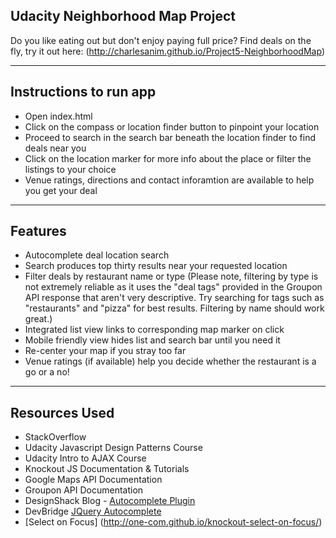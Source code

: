 Udacity Neighborhood Map Project
--------

Do you like eating out but don't enjoy paying full price?  Find deals on the fly, try it out here: (http://charlesanim.github.io/Project5-NeighborhoodMap) 

***
Instructions to run app
-------

* Open index.html
* Click on the compass or location finder button to pinpoint your location
* Proceed to search in the search bar beneath the location finder to find deals near you
* Click on the location marker for more info about the place or filter the listings to your choice
* Venue ratings, directions and contact inforamtion are available to help you get your deal

***

Features
-------

* Autocomplete deal location search
* Search produces top thirty results near your requested location
* Filter deals by restaurant name or type (Please note, filtering by type is not extremely reliable as it uses the "deal tags" provided in the Groupon API response that aren't very descriptive.  Try searching for tags such as "restaurants" and "pizza" for best results. Filtering by name should work great.)
* Integrated list view links to corresponding map marker on click
* Mobile friendly view hides list and search bar until you need it
* Re-center your map if you stray too far
* Venue ratings (if available) help you decide whether the restaurant is a go or a no!

***

Resources Used
-----

* StackOverflow
* Udacity Javascript Design Patterns Course
* Udacity Intro to AJAX Course
* Knockout JS Documentation & Tutorials
* Google Maps API Documentation
* Groupon API Documentation
* DesignShack Blog - [Autocomplete Plugin](http://designshack.net/articles/javascript/create-a-simple-autocomplete-with-html5-jquery/)
* DevBridge [JQuery Autocomplete](https://github.com/devbridge/jQuery-Autocomplete)
* [Select on Focus] (http://one-com.github.io/knockout-select-on-focus/)
